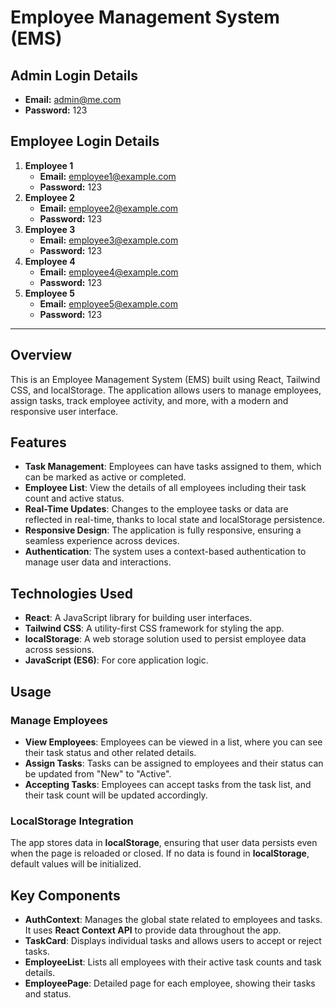 # Employee Management System (EMS)

## Admin Login Details
- **Email:** admin@me.com
- **Password:** 123

## Employee Login Details
1. **Employee 1**
   - **Email:** employee1@example.com
   - **Password:** 123
2. **Employee 2**
   - **Email:** employee2@example.com
   - **Password:** 123
3. **Employee 3**
   - **Email:** employee3@example.com
   - **Password:** 123
4. **Employee 4**
   - **Email:** employee4@example.com
   - **Password:** 123
5. **Employee 5**
   - **Email:** employee5@example.com
   - **Password:** 123

---

## Overview
This is an Employee Management System (EMS) built using React, Tailwind CSS, and localStorage. The application allows users to manage employees, assign tasks, track employee activity, and more, with a modern and responsive user interface.

## Features
- **Task Management**: Employees can have tasks assigned to them, which can be marked as active or completed.
- **Employee List**: View the details of all employees including their task count and active status.
- **Real-Time Updates**: Changes to the employee tasks or data are reflected in real-time, thanks to local state and localStorage persistence.
- **Responsive Design**: The application is fully responsive, ensuring a seamless experience across devices.
- **Authentication**: The system uses a context-based authentication to manage user data and interactions.

## Technologies Used
- **React**: A JavaScript library for building user interfaces.
- **Tailwind CSS**: A utility-first CSS framework for styling the app.
- **localStorage**: A web storage solution used to persist employee data across sessions.
- **JavaScript (ES6)**: For core application logic.

## Usage

### Manage Employees
- **View Employees**: Employees can be viewed in a list, where you can see their task status and other related details.
- **Assign Tasks**: Tasks can be assigned to employees and their status can be updated from "New" to "Active".
- **Accepting Tasks**: Employees can accept tasks from the task list, and their task count will be updated accordingly.

### LocalStorage Integration
The app stores data in **localStorage**, ensuring that user data persists even when the page is reloaded or closed. If no data is found in **localStorage**, default values will be initialized.

## Key Components
- **AuthContext**: Manages the global state related to employees and tasks. It uses **React Context API** to provide data throughout the app.
- **TaskCard**: Displays individual tasks and allows users to accept or reject tasks.
- **EmployeeList**: Lists all employees with their active task counts and task details.
- **EmployeePage**: Detailed page for each employee, showing their tasks and status.
